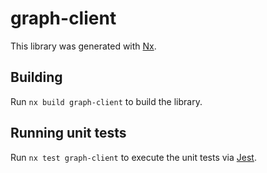 # graph-client

This library was generated with [Nx](https://nx.dev).

## Building

Run `nx build graph-client` to build the library.

## Running unit tests

Run `nx test graph-client` to execute the unit tests via [Jest](https://jestjs.io).
